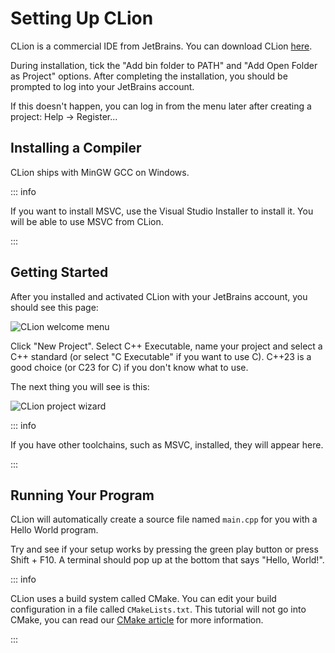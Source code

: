 # Setting Up CLion

CLion is a commercial IDE from JetBrains. You can download CLion [here](https://www.jetbrains.com/clion/download).

During installation, tick the "Add bin folder to PATH" and "Add Open Folder as Project" options. After completing the
installation, you should be prompted to log into your JetBrains account.

If this doesn't happen, you can log in from the menu later after creating a project: Help -> Register...

## Installing a Compiler

CLion ships with MinGW GCC on Windows.

::: info

If you want to install MSVC, use the Visual Studio Installer to install it. You will be able to use MSVC from CLion.

:::

## Getting Started

After you installed and activated CLion with your JetBrains account, you should see this page:

![CLion welcome menu](/assets/clion/clion-1.png)

Click "New Project". Select C++ Executable, name your project and select a C++ standard (or select "C Executable" if you
want to use C). C++23 is a good choice (or C23 for C) if you don't know what to use.

The next thing you will see is this:

![CLion project wizard](/assets/clion/clion-2.png)

::: info

If you have other toolchains, such as MSVC, installed, they will appear here.

:::

## Running Your Program

CLion will automatically create a source file named `main.cpp` for you with a Hello World program.

Try and see if your setup works by pressing the green play button or press Shift + F10. A terminal should pop up at the
bottom that says "Hello, World!".

::: info

CLion uses a build system called CMake. You can edit your build configuration in a file called `CMakeLists.txt`. This
tutorial will not go into CMake, you can read our [CMake article](/resources/build-systems/cmake.md) for more
information.

:::
